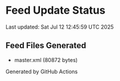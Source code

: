 # Feed Update Status
Last updated: Sat Jul 12 12:45:59 UTC 2025

## Feed Files Generated
- master.xml (80872 bytes)

Generated by GitHub Actions
